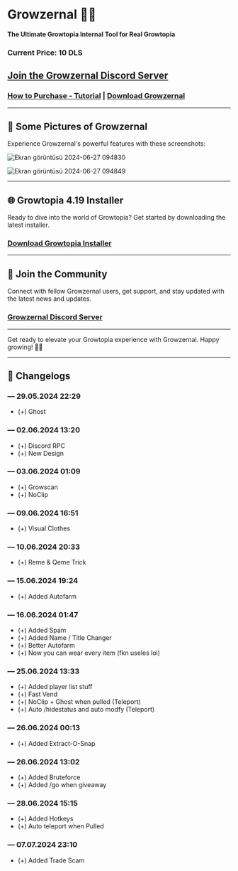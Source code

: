 # Growzernal 🌟🔥
**The Ultimate Growtopia Internal Tool for Real Growtopia**

### Current Price: **10 DLS**

## [Join the Growzernal Discord Server](https://discord.gg/SfUQG7ryxF)

### [How to Purchase - Tutorial](https://discord.com/channels/1237858709724467230/1251499847861927936/1251502410002595952) | [Download Growzernal](https://cdn.discordapp.com/attachments/1237864053196455967/1259260300318740611/Growzernal.rar?ex=668b090b&is=6689b78b&hm=9a84c332e5ff172c0866346cb0b9e96ac27facd868adaebfdbc881a72ef2c955&)

---

## 📸 Some Pictures of Growzernal
Experience Growzernal's powerful features with these screenshots:

![Ekran görüntüsü 2024-06-27 094830](https://github.com/kizetf/Growzernal/assets/135320386/9a29cca9-efb2-4c14-8219-ab98e1734e70)

![Ekran görüntüsü 2024-06-27 094849](https://github.com/kizetf/Growzernal/assets/135320386/8a6b312e-b235-4e68-b33a-1118066de284)

---

## 🌐 Growtopia 4.19 Installer
Ready to dive into the world of Growtopia? Get started by downloading the latest installer.

### [Download Growtopia Installer](https://ubistatic-a.akamaihd.net/0098/594764/GrowtopiaInstaller.exe)

---

## 🎉 Join the Community
Connect with fellow Growzernal users, get support, and stay updated with the latest news and updates.

### [Growzernal Discord Server](https://discord.gg/SfUQG7ryxF)

---

Get ready to elevate your Growtopia experience with Growzernal. Happy growing! 🌟🔥

---

## 📝 Changelogs

### — 29.05.2024 22:29
- (+) Ghost

### — 02.06.2024 13:20
- (+) Discord RPC
- (+) New Design

### — 03.06.2024 01:09
- (+) Growscan
- (+) NoClip

### — 09.06.2024 16:51
- (+) Visual Clothes

### — 10.06.2024 20:33
- (+) Reme & Qeme Trick

### — 15.06.2024 19:24
- (+) Added Autofarm

### — 16.06.2024 01:47
- (+) Added Spam
- (+) Added Name / Title Changer
- (+) Better Autofarm 
- (+) Now you can wear every item (fkn useles lol)

### — 25.06.2024 13:33
- (+) Added player list stuff 
- (+) Fast Vend
- (+) NoClip + Ghost when pulled (Teleport)
- (+) Auto /hidestatus and auto modfy (Teleport)

### — 26.06.2024 00:13
- (+) Added Extract-O-Snap

### — 26.06.2024 13:02
- (+) Added Bruteforce
- (+) Added /go when giveaway 

### — 28.06.2024 15:15
- (+) Added Hotkeys
- (+) Auto teleport when Pulled

### — 07.07.2024 23:10
- (+) Added Trade Scam
